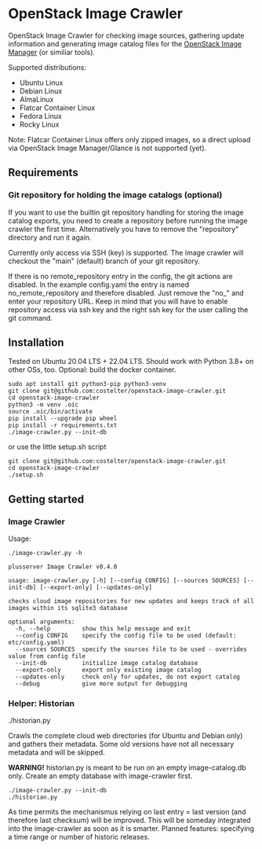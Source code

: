 # OpenStack Image Crawler

OpenStack Image Crawler for checking image sources, gathering update information and generating image catalog files for the [OpenStack Image Manager](https://github.com/osism/openstack-image-manager) (or similiar tools).

Supported distributions:

- Ubuntu Linux
- Debian Linux
- AlmaLinux
- Flatcar Container Linux
- Fedora Linux
- Rocky Linux

Note: Flatcar Container Linux offers only zipped images, so a direct upload via OpenStack Image Manager/Glance is not supported (yet).

## Requirements
### Git repository for holding the image catalogs (optional)

If you want to use the builtin git repository handling for storing the image catalog exports, you need to create a repository before running the image crawler the first time. Alternatively you have to remove the "repository" directory and run it again.

Currently only access via SSH (key) is supported. The image crawler will checkout the "main" (default) branch of your git repository.

If there is no remote_repository entry in the config, the git actions are disabled. In the example config.yaml the entry is named no_remote_repository and therefore disabled. Just remove the "no_" and enter your repository URL. Keep in mind that you will have to enable repository access via ssh key and the right ssh key for the user calling the git command.

## Installation

Tested on Ubuntu 20.04 LTS + 22.04 LTS. Should work with Python 3.8+ on other OSs, too. Optional: build the docker container.

```
sudo apt install git python3-pip python3-venv
git clone git@github.com:costelter/openstack-image-crawler.git
cd openstack-image-crawler
python3 -m venv .oic
source .oic/bin/activate
pip install --upgrade pip wheel
pip install -r requirements.txt
./image-crawler.py --init-db
```

or use the little setup.sh script

```
git clone git@github.com:costelter/openstack-image-crawler.git
cd openstack-image-crawler
./setup.sh
```

## Getting started

### Image Crawler

Usage:

```
./image-crawler.py -h

plusserver Image Crawler v0.4.0

usage: image-crawler.py [-h] [--config CONFIG] [--sources SOURCES] [--init-db] [--export-only] [--updates-only]

checks cloud image repositories for new updates and keeps track of all images within its sqlite3 database

optional arguments:
  -h, --help         show this help message and exit
  --config CONFIG    specify the config file to be used (default: etc/config.yaml)
  --sources SOURCES  specify the sources file to be used - overrides value from config file
  --init-db          initialize image catalog database
  --export-only      export only existing image catalog
  --updates-only     check only for updates, do not export catalog
  --debug            give more output for debugging
```

### Helper: Historian

./historian.py

Crawls the complete cloud web directories (for Ubuntu and Debian only) and gathers their metadata. Some old versions have not all necessary metadata and will be skipped.

**WARNING!** historian.py is meant to be run on an empty image-catalog.db only. Create an empty database with image-crawler first.

```
./image-crawler.py --init-db
./historian.py
```

As time permits the mechanismus relying on last entry = last version (and therefore last checksum) will be improved. This will be someday integrated into the image-crawler as soon as it is smarter. Planned features: specifying a time range or number of historic releases.
